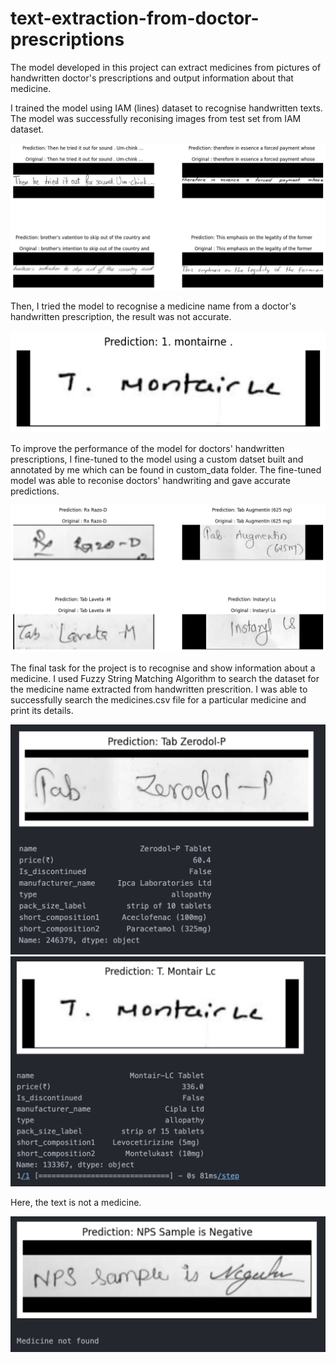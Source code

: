 # text-extraction-from-doctor-prescriptions
The model developed in this project can extract medicines from pictures of handwritten doctor's prescriptions and output information about that medicine.

I trained the model using IAM (lines) dataset to recognise handwritten texts. The model was successfully reconising images from test set from IAM dataset.

![Output1](images/output1.png)  

Then, I tried the model to recognise a medicine name from a doctor's handwritten prescription, the result was not accurate.

![Output2](images/output2.png)

To improve the performance of the model for doctors' handwritten prescriptions, I fine-tuned to the model using a custom datset built and annotated by me which can be found in custom_data folder. The fine-tuned model was able to reconise doctors' handwriting and gave accurate predictions.

![Output3](images/output3.png)

The final task for the project is to recognise and show information about a medicine. I used Fuzzy String Matching Algorithm to search the dataset for the medicine name extracted from handwritten prescrition. I was able to successfully search the medicines.csv file for a particular medicine and print its details.

![output4](images/output4.png)
![output5](images/output5.png)

Here, the text is not a medicine.

![output6](images/output6.png)
